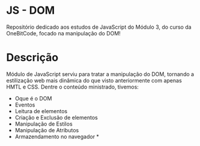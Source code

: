 # JS - DOM
Repositório dedicado aos estudos de JavaScript do Módulo 3, do curso da OneBitCode, focado na manipulação do DOM!

# Descrição
Módulo de JavaScript serviu para tratar a manipulação do DOM, tornando a estilização web mais dinâmica do que 
visto anteriormente com apenas HMTL e CSS.
Dentre o conteúdo ministrado, tivemos: 
- Oque é o DOM
- Eventos
- Leitura de elementos
- Criação e Exclusão de elementos
- Manipulação de Estilos
- Manipulação de Atributos
- Armazendamento no navegador * 